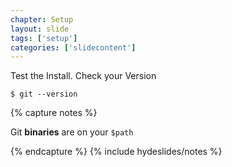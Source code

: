 ```yaml
---
chapter: Setup
layout: slide
tags: ['setup']
categories: ['slidecontent']
---
```


Test the Install. Check your Version

	$ git --version


{% capture notes %}

Git __binaries__ are on your `$path`

{% endcapture %}
{% include hydeslides/notes %}